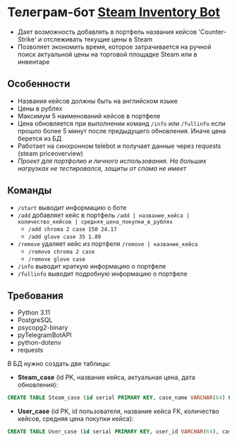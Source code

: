 # Телеграм-бот [Steam Inventory Bot](https://t.me/xSteamInventoryBot)
- Дает возможность добавлять в портфель названия кейсов 'Counter-Strike' и отслеживать текущие цены в Steam
- Позволяет экономить время, которое затрачивается на ручной поиск актуальной цены на торговой площадке Steam или в инвентаре

## Особенности
- Названия кейсов должны быть на английском языке
- Цены в рублях
- Максимум 5 наименований кейсов в портфеле
- Цена обновляется при выполнении команд `/info` или `/fullinfo` если прошло более 5 минут после предыдущего обновления. Иначе цена берется из БД
- Работает на синхронном telebot и получает данные через requests (steam priceoverview)
- *Проект для портфолио и личного использования. На больших нагрузках не тестировался, защиты от спама не имеет*

## Команды
- `/start` выводит информацию о боте
- `/add` добавляет кейс в портфель `/add | название_кейса | количество_кейсов | средняя_цена_покупки_в_рублях`
    - `/add chroma 2 case 150 24.17`
    - `/add glove case 35 1.89`
- `/remove` удаляет кейс из портфеля `/remove | название_кейса`
    - `/remove chroma 2 case`
    - `/remove glove case`
- `/info` выводит краткую информацию о портфеле
- `/fullinfo` выводит подробную информацию о портфеле

## Требования
- Python 3.11
- PostgreSQL
- psycopg2-binary
- pyTelegramBotAPI
- python-dotenv
- requests

В БД нужно создать две таблицы:

- **Steam_case** (id PK, название кейса, актуальная цена, дата обновления):
``` sql
CREATE TABLE Steam_case (id serial PRIMARY KEY, case_name VARCHAR(64) UNIQUE, case_price DECIMAL(7,2), update_timestamp TIMESTAMP);
```
- **User_case** (id PK, id пользователя, название кейса FK, количество кейсов, средняя цена покупки кейса):
``` sql
CREATE TABLE User_case (id serial PRIMARY KEY, user_id VARCHAR(64), case_name INTEGER, case_quantity INTEGER, average_purchase_price DECIMAL(7,2), FOREIGN KEY (case_name) REFERENCES Steam_case (id) ON DELETE CASCADE);
```
